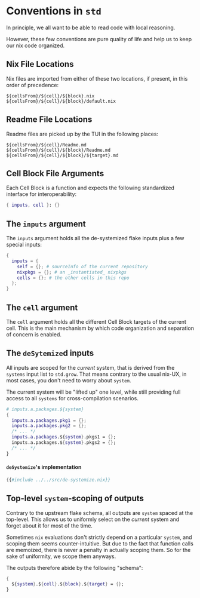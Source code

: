 # Conventions in `std`

In principle, we all want to be able to read code with local reasoning.

However, these few conventions are pure quality of life and
help us to keep our nix code organized.

## Nix File Locations

Nix files are imported from either of these two locations, if present, in this order of precedence:

```
${cellsFrom}/${cell}/${block}.nix
${cellsFrom}/${cell}/${block}/default.nix
```

## Readme File Locations

Readme files are picked up by the TUI in the following places:

```
${cellsFrom}/${cell}/Readme.md
${cellsFrom}/${cell}/${block}/Readme.md
${cellsFrom}/${cell}/${block}/${target}.md
```

## Cell Block File Arguments

Each Cell Block is a function and expects the following standardized interface for interoperability:

```nix
{ inputs, cell }: {}
```

## The `inputs` argument

The `inputs` argument holds all the de-systemized flake inputs plus a few special inputs:

```nix
{
  inputs = {
    self = {}; # sourceInfo of the current repository
    nixpkgs = {}; # an _instantiated_ nixpkgs
    cells = {}; # the other cells in this repo
  };
}
```

## The `cell` argument

The `cell` argument holds all the different Cell Block targets of the current cell.
This is the main mechanism by which code organization and separation of concern is enabled.

## The `deSytemize`d inputs

All inputs are scoped for the _current_ system, that is derived from the `systems` input list to `std.grow`.
That means contrary to the usual nix-UX, in most cases, you don't need to worry about `system`.

The current system will be "lifted up" one level, while still providing full access to all `systems` for
cross-compilation scenarios.

```nix
# inputs.a.packages.${system}
{
  inputs.a.packages.pkg1 = {};
  inputs.a.packages.pkg2 = {};
  /* ... */
  inputs.a.packages.${system}.pkgs1 = {};
  inputs.a.packages.${system}.pkgs2 = {};
  /* ... */
}
```

#### `deSystemize`'s implementation

```nix
{{#include ../../src/de-systemize.nix}}
```

## Top-level `system`-scoping of outputs

Contrary to the upstream flake schema, all outputs are `system` spaced at the top-level.
This allows us to uniformly select on the _current_ system and forget about it for most
of the time.

Sometimes `nix` evaluations don't strictly depend on a particular `system`, and scoping
them seems counter-intuitive. But due to the fact that function calls are memoized, there
is never a penalty in actually scoping them. So for the sake of uniformity, we scope them
anyways.

The outputs therefore abide by the following "schema":

```nix
{
  ${system}.${cell}.${block}.${target} = {};
}
```
